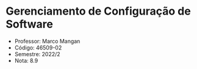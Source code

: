 # Gerenciamento de Configuração de Software
* Professor: Marco Mangan
* Código: 46509-02
* Semestre: 2022/2
* Nota: 8.9
